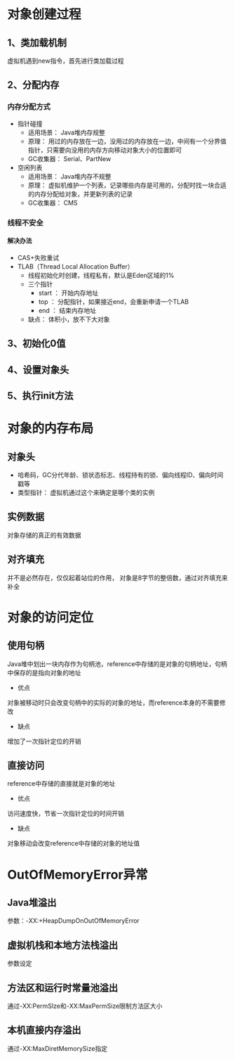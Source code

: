 #  对象创建过程

## 1、类加载机制


 虚拟机遇到new指令，首先进行类加载过程 
 
## 2、分配内存 

### 内存分配方式

- 指针碰撞 
  - 适用场景： Java堆内存规整 
  - 原理： 用过的内存放在一边，没用过的内存放在一边，中间有一个分界值指针，只需要向没用的内存方向移动对象大小的位置即可 
  - GC收集器： Serial、PartNew 
- 空闲列表
  - 适用场景： Java堆内存不规整 
  - 原理： 虚拟机维护一个列表，记录哪些内存是可用的，分配时找一块合适的内存分配给对象，并更新列表的记录 
  - GC收集器： CMS 

### 线程不安全

#### 解决办法

- CAS+失败重试 
- TLAB（Thread Local Allocation Buffer） 
  - 线程初始化时创建，线程私有，默认是Eden区域的1% 
  - 三个指针
    -  start ： 开始内存地址 
    -  top ： 分配指针，如果接近end，会重新申请一个TLAB 
    -  end ： 结束内存地址 
  - 缺点： 体积小，放不下大对象 

##  3、初始化0值 

##  4、设置对象头 

##  5、执行init方法 



#  对象的内存布局 

##  对象头 

-  哈希码，GC分代年龄、锁状态标志、线程持有的锁、偏向线程ID、偏向时间戳等 
-  类型指针： 虚拟机通过这个来确定是哪个类的实例

##  实例数据 

 对象存储的真正的有效数据 

##  对齐填充 

 并不是必然存在，仅仅起着站位的作用， 对象是8字节的整倍数，通过对齐填充来补全 



#  对象的访问定位 

##  使用句柄 

 Java堆中划出一块内存作为句柄池，reference中存储的是对象的句柄地址，句柄中保存的是指向对象的地址 

-  优点 

 对象被移动时只会改变句柄中的实际的对象的地址，而reference本身的不需要修改 

-  缺点 

 增加了一次指针定位的开销 

##  直接访问 

 reference中存储的直接就是对象的地址 

-  优点 

 访问速度快，节省一次指针定位的时间开销  

-  缺点 

  对象移动会改变reference中存储的对象的地址值 



#  OutOfMemoryError异常 

##  Java堆溢出 

 参数：-XX:+HeapDumpOnOutOfMemoryError 

##  虚拟机栈和本地方法栈溢出 

 参数设定 

##  方法区和运行时常量池溢出 

 通过-XX:PermSIze和-XX:MaxPermSize限制方法区大小 

##  本机直接内存溢出 

 通过-XX:MaxDiretMemorySize指定 